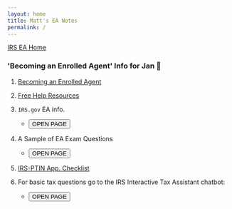 ```yaml
---
layout: home
title: Matt's EA Notes
permalink: /
---
```


<script>
function button1() { window.open("https://www.irs.gov/tax-professionals/enrolled-agents"); }
function button2() { window.open("https://www.test-guide.com/enrolled-agent-exam.html"); }
function button3() { window.open("www.irs.gov/help/ita"); }
</script>

[IRS EA Home](https://mcc-us.github.io/irs.ea/)

### 'Becoming an Enrolled Agent' Info for Jan :honeybee:

1. [Becoming an Enrolled Agent](https://mcc-us.github.io/irs.ea/pages/01-minor-p5279/)

2. [Free Help Resources](https://mcc-us.github.io/irs.ea/pages/02-free-help-resources/)

3. `IRS.gov` EA info.
   - <button onclick="button1()">OPEN PAGE</button>

4. A Sample of EA Exam Questions
   - <button onclick="button2()">OPEN PAGE</button>

5. [IRS-PTIN App. Checklist](https://mcc-us.github.io/irs.ea/2024-08-25-PTIN.app.checklist.html)

6. For basic tax questions go to the IRS Interactive Tax Assistant chatbot:
   - <button onclick="button3()">OPEN PAGE</button>
